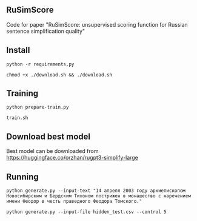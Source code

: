 ## RuSimScore
Code for paper "RuSimScore: unsupervised scoring function for Russian sentence simplification quality"

## Install
`python -r requirements.py`

`chmod +x ./download.sh && ./download.sh`

## Training

`python prepare-train.py`

`train.sh`

## Download best model

Best model can be downloaded from https://huggingface.co/orzhan/rugpt3-simplify-large

## Running

`python generate.py --input-text "14 апреля 2003 году архиепископом Новосибирским и Бердским Тихоном пострижен в монашество с наречением имени Феодор в честь праведного Феодора Томского."`

`python generate.py --input-file hidden_test.csv --control 5`